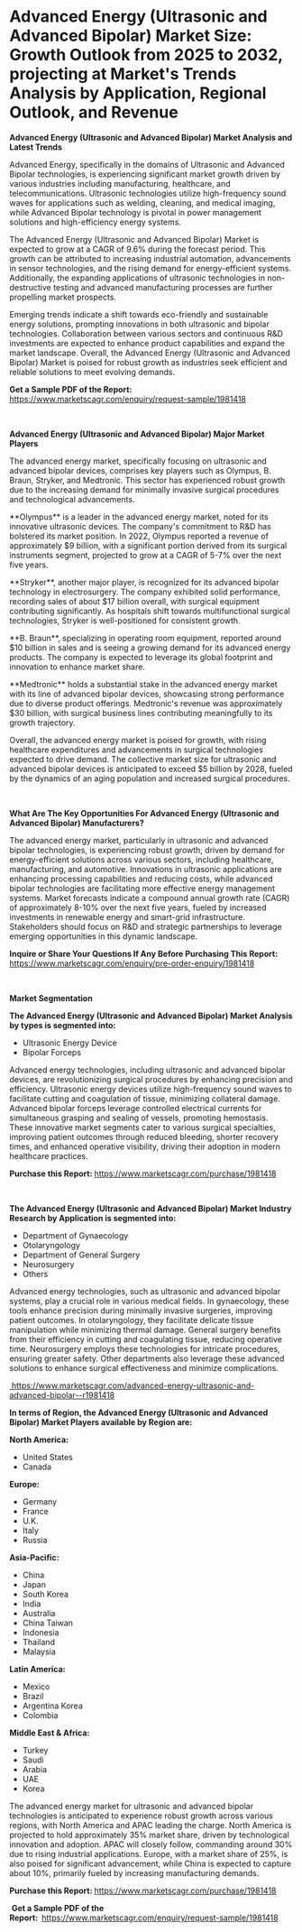 <p><h1>Advanced Energy (Ultrasonic and Advanced Bipolar) Market Size: Growth Outlook from 2025 to 2032, projecting at Market's Trends Analysis by Application, Regional Outlook, and Revenue</h1></p><p><strong>Advanced Energy (Ultrasonic and Advanced Bipolar) Market Analysis and Latest Trends</strong></p>
<p><p>Advanced Energy, specifically in the domains of Ultrasonic and Advanced Bipolar technologies, is experiencing significant market growth driven by various industries including manufacturing, healthcare, and telecommunications. Ultrasonic technologies utilize high-frequency sound waves for applications such as welding, cleaning, and medical imaging, while Advanced Bipolar technology is pivotal in power management solutions and high-efficiency energy systems.</p><p>The Advanced Energy (Ultrasonic and Advanced Bipolar) Market is expected to grow at a CAGR of 9.6% during the forecast period. This growth can be attributed to increasing industrial automation, advancements in sensor technologies, and the rising demand for energy-efficient systems. Additionally, the expanding applications of ultrasonic technologies in non-destructive testing and advanced manufacturing processes are further propelling market prospects. </p><p>Emerging trends indicate a shift towards eco-friendly and sustainable energy solutions, prompting innovations in both ultrasonic and bipolar technologies. Collaboration between various sectors and continuous R&D investments are expected to enhance product capabilities and expand the market landscape. Overall, the Advanced Energy (Ultrasonic and Advanced Bipolar) Market is poised for robust growth as industries seek efficient and reliable solutions to meet evolving demands.</p></p>
<p><strong>Get a Sample PDF of the Report:&nbsp;</strong> <a href="https://www.marketscagr.com/enquiry/request-sample/1981418?utm_campaign=2958&utm_medium=2&utm_source=Github&utm_content=ia&utm_term=16042025&utm_id=advanced-energy-ultrasonic-and-advanced-bipolar">https://www.marketscagr.com/enquiry/request-sample/1981418</a></p>
<p>&nbsp;</p>
<p><strong>Advanced Energy (Ultrasonic and Advanced Bipolar) Major Market Players</strong></p>
<p><p>The advanced energy market, specifically focusing on ultrasonic and advanced bipolar devices, comprises key players such as Olympus, B. Braun, Stryker, and Medtronic. This sector has experienced robust growth due to the increasing demand for minimally invasive surgical procedures and technological advancements.</p><p>**Olympus** is a leader in the advanced energy market, noted for its innovative ultrasonic devices. The company's commitment to R&D has bolstered its market position. In 2022, Olympus reported a revenue of approximately $9 billion, with a significant portion derived from its surgical instruments segment, projected to grow at a CAGR of 5-7% over the next five years.</p><p>**Stryker**, another major player, is recognized for its advanced bipolar technology in electrosurgery. The company exhibited solid performance, recording sales of about $17 billion overall, with surgical equipment contributing significantly. As hospitals shift towards multifunctional surgical technologies, Stryker is well-positioned for consistent growth.</p><p>**B. Braun**, specializing in operating room equipment, reported around $10 billion in sales and is seeing a growing demand for its advanced energy products. The company is expected to leverage its global footprint and innovation to enhance market share.</p><p>**Medtronic** holds a substantial stake in the advanced energy market with its line of advanced bipolar devices, showcasing strong performance due to diverse product offerings. Medtronic's revenue was approximately $30 billion, with surgical business lines contributing meaningfully to its growth trajectory.</p><p>Overall, the advanced energy market is poised for growth, with rising healthcare expenditures and advancements in surgical technologies expected to drive demand. The collective market size for ultrasonic and advanced bipolar devices is anticipated to exceed $5 billion by 2028, fueled by the dynamics of an aging population and increased surgical procedures.</p></p>
<p>&nbsp;</p>
<p><strong>What Are The Key Opportunities For Advanced Energy (Ultrasonic and Advanced Bipolar) Manufacturers?</strong></p>
<p><p>The advanced energy market, particularly in ultrasonic and advanced bipolar technologies, is experiencing robust growth, driven by demand for energy-efficient solutions across various sectors, including healthcare, manufacturing, and automotive. Innovations in ultrasonic applications are enhancing processing capabilities and reducing costs, while advanced bipolar technologies are facilitating more effective energy management systems. Market forecasts indicate a compound annual growth rate (CAGR) of approximately 8-10% over the next five years, fueled by increased investments in renewable energy and smart-grid infrastructure. Stakeholders should focus on R&D and strategic partnerships to leverage emerging opportunities in this dynamic landscape.</p></p>
<p><strong>Inquire or Share Your Questions If Any Before Purchasing This Report:</strong> <a href="https://www.marketscagr.com/enquiry/pre-order-enquiry/1981418?utm_campaign=2958&utm_medium=2&utm_source=Github&utm_content=ia&utm_term=16042025&utm_id=advanced-energy-ultrasonic-and-advanced-bipolar">https://www.marketscagr.com/enquiry/pre-order-enquiry/1981418</a></p>
<p>&nbsp;</p>
<p><strong>Market Segmentation</strong></p>
<p><strong>The Advanced Energy (Ultrasonic and Advanced Bipolar) Market Analysis by types is segmented into:</strong></p>
<p><ul><li>Ultrasonic Energy Device</li><li>Bipolar Forceps</li></ul></p>
<p><p>Advanced energy technologies, including ultrasonic and advanced bipolar devices, are revolutionizing surgical procedures by enhancing precision and efficiency. Ultrasonic energy devices utilize high-frequency sound waves to facilitate cutting and coagulation of tissue, minimizing collateral damage. Advanced bipolar forceps leverage controlled electrical currents for simultaneous grasping and sealing of vessels, promoting hemostasis. These innovative market segments cater to various surgical specialties, improving patient outcomes through reduced bleeding, shorter recovery times, and enhanced operative visibility, driving their adoption in modern healthcare practices.</p></p>
<p><strong>Purchase this Report:&nbsp;</strong><a href="https://www.marketscagr.com/purchase/1981418?utm_campaign=2958&utm_medium=2&utm_source=Github&utm_content=ia&utm_term=16042025&utm_id=advanced-energy-ultrasonic-and-advanced-bipolar">https://www.marketscagr.com/purchase/1981418</a></p>
<p>&nbsp;</p>
<p><strong>The Advanced Energy (Ultrasonic and Advanced Bipolar) Market Industry Research by Application is segmented into:</strong></p>
<p><ul><li>Department of Gynaecology</li><li>Otolaryngology</li><li>Department of General Surgery</li><li>Neurosurgery</li><li>Others</li></ul></p>
<p><p>Advanced energy technologies, such as ultrasonic and advanced bipolar systems, play a crucial role in various medical fields. In gynaecology, these tools enhance precision during minimally invasive surgeries, improving patient outcomes. In otolaryngology, they facilitate delicate tissue manipulation while minimizing thermal damage. General surgery benefits from their efficiency in cutting and coagulating tissue, reducing operative time. Neurosurgery employs these technologies for intricate procedures, ensuring greater safety. Other departments also leverage these advanced solutions to enhance surgical effectiveness and minimize complications.</p></p>
<p><a href="https://www.marketscagr.com/advanced-energy-ultrasonic-and-advanced-bipolar--r1981418?utm_campaign=2958&utm_medium=2&utm_source=Github&utm_content=ia&utm_term=16042025&utm_id=advanced-energy-ultrasonic-and-advanced-bipolar">&nbsp;https://www.marketscagr.com/advanced-energy-ultrasonic-and-advanced-bipolar--r1981418</a></p>
<p><strong>In terms of Region, the Advanced Energy (Ultrasonic and Advanced Bipolar) Market Players available by Region are:</strong></p>
<p>
    <p> <strong> North America: </strong>
        <ul>
            <li>United States</li>
            <li>Canada</li>
        </ul>
        </p> 
    <p> <strong> Europe: </strong>
        <ul>
            <li>Germany</li>
            <li>France</li>
            <li>U.K.</li>
            <li>Italy</li>
            <li>Russia</li>
        </ul>
        </p> 
    <p> <strong> Asia-Pacific: </strong>
        <ul>
            <li>China</li>
            <li>Japan</li>
            <li>South Korea</li>
            <li>India</li>
            <li>Australia</li>
            <li>China Taiwan</li>
            <li>Indonesia</li>
            <li>Thailand</li>
            <li>Malaysia</li>
        </ul>
        </p> 
    <p> <strong> Latin America: </strong>
        <ul>
            <li>Mexico</li>
            <li>Brazil</li>
            <li>Argentina Korea</li>
            <li>Colombia</li>
        </ul>
        </p> 
    <p> <strong> Middle East & Africa: </strong>
        <ul>
            <li>Turkey</li>
            <li>Saudi</li>
            <li>Arabia</li>
            <li>UAE</li>
            <li>Korea</li>
        </ul>
    </p>
    </p>
<p><p>The advanced energy market for ultrasonic and advanced bipolar technologies is anticipated to experience robust growth across various regions, with North America and APAC leading the charge. North America is projected to hold approximately 35% market share, driven by technological innovation and adoption. APAC will closely follow, commanding around 30% due to rising industrial applications. Europe, with a market share of 25%, is also poised for significant advancement, while China is expected to capture about 10%, primarily fueled by increasing manufacturing demands.</p></p>
<p><strong>Purchase this Report: </strong><a href="https://www.marketscagr.com/purchase/1981418?utm_campaign=2958&utm_medium=2&utm_source=Github&utm_content=ia&utm_term=16042025&utm_id=advanced-energy-ultrasonic-and-advanced-bipolar">https://www.marketscagr.com/purchase/1981418</a></p>
<p>&nbsp;<strong>Get a Sample PDF of the Report:&nbsp;&nbsp;</strong><a href="https://www.marketscagr.com/enquiry/request-sample/1981418?utm_campaign=2958&utm_medium=2&utm_source=Github&utm_content=ia&utm_term=16042025&utm_id=advanced-energy-ultrasonic-and-advanced-bipolar">https://www.marketscagr.com/enquiry/request-sample/1981418</a></p>
<p><strong></strong></p>
<p><p></p><p></p><p></p></p>
